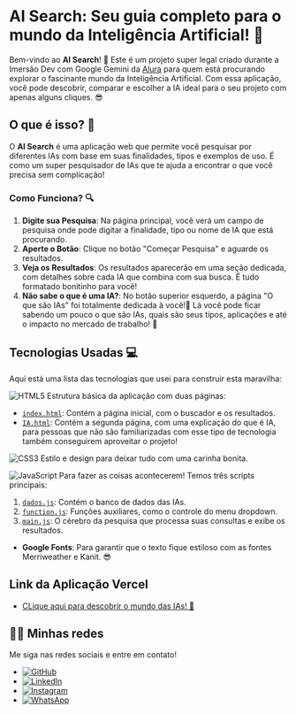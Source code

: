 
# AI Search: Seu guia completo para o mundo da Inteligência Artificial! 🚀

Bem-vindo ao **AI Search**! 🎉 Este é um projeto super legal criado durante a Imersão Dev com Google Gemini da [Alura](https://www.alura.com.br/) para quem está procurando explorar o fascinante mundo da Inteligência Artificial. Com essa aplicação, você pode descobrir, comparar e escolher a IA ideal para o seu projeto com apenas alguns cliques. 😎

## O que é isso? 🤔

O **AI Search** é uma aplicação web que permite você pesquisar por diferentes IAs com base em suas finalidades, tipos e exemplos de uso. É como um super pesquisador de IAs que te ajuda a encontrar o que você precisa sem complicação!

### Como Funciona? 🔍

1. **Digite sua Pesquisa**: Na página principal, você verá um campo de pesquisa onde pode digitar a finalidade, tipo ou nome de IA que está procurando.
2. **Aperte o Botão**: Clique no botão "Começar Pesquisa" e aguarde os resultados.
3. **Veja os Resultados**: Os resultados aparecerão em uma seção dedicada, com detalhes sobre cada IA que combina com sua busca. É tudo formatado bonitinho para você!
4. **Não sabe o que é uma IA?**: No botão superior esquerdo, a página "O que são IAs" foi totalmente dedicada à você!🥰 Lá você pode ficar sabendo um pouco o que são IAs, quais são seus tipos, aplicações e até o impacto no mercado de trabalho! 🦾

## Tecnologias Usadas 💻

Aqui está uma lista das tecnologias que usei para construir esta maravilha:

![HTML5](https://img.shields.io/badge/html5-%23E34F26.svg?style=for-the-badge&logo=html5&logoColor=white) Estrutura básica da aplicação com duas páginas:
  - [`index.html`](https://github.com/vitorVBD/buscador-de-IA-imersao-Alura/blob/main/index.html): Contém a página inicial, com o buscador e os resultados.
  - [`IA.html`](https://github.com/vitorVBD/buscador-de-IA-imersao-Alura/blob/main/IA.html): Contém a segunda página, com uma explicação do que é IA, para pessoas que não são familiarizadas com esse tipo de tecnologia também conseguirem aproveitar o projeto!


![CSS3](https://img.shields.io/badge/css3-%231572B6.svg?style=for-the-badge&logo=css3&logoColor=white) Estilo e design para deixar tudo com uma carinha bonita.

![JavaScript](https://img.shields.io/badge/javascript-%23323330.svg?style=for-the-badge&logo=javascript&logoColor=%23F7DF1E) Para fazer as coisas acontecerem! Temos três scripts principais:
  1. [`dados.js`](https://github.com/vitorVBD/buscador-de-IA-imersao-Alura/blob/main/assets/js/dados.js): Contém o banco de dados das IAs.
  2. [`function.js`](https://github.com/vitorVBD/buscador-de-IA-imersao-Alura/blob/main/assets/js/function.js): Funções auxiliares, como o controle do menu dropdown.
  3. [`main.js`](https://github.com/vitorVBD/buscador-de-IA-imersao-Alura/blob/main/assets/js/main.js): O cérebro da pesquisa que processa suas consultas e exibe os resultados.


  - **Google Fonts**: Para garantir que o texto fique estiloso com as fontes Merriweather e Kanit. 😎

 ## Link da Aplicação Vercel

  - [CLique aqui para descobrir o mundo das IAs! 🤖](https://buscador-de-ia-imersao-alura.vercel.app/)

  ## 🧑‍💻 Minhas redes

Me siga nas redes sociais e entre em contato!

- [![GitHub](https://img.shields.io/badge/github-%23121011.svg?style=for-the-badge&logo=github&logoColor=white)](https://github.com/vitorVBD)
- [![LinkedIn](https://img.shields.io/badge/linkedin-%230077B5.svg?style=for-the-badge&logo=linkedin&logoColor=white)](https://www.linkedin.com/in/vitor-bittencourt-8ab27bbb/)
- [![Instagram](https://img.shields.io/badge/Instagram-%23E4405F.svg?style=for-the-badge&logo=Instagram&logoColor=white)](https://www.instagram.com/vv_bittencourt/)
- [![WhatsApp](https://img.shields.io/badge/WhatsApp-25D366?style=for-the-badge&logo=whatsapp&logoColor=white)](https://wa.me/+5524992161353)
